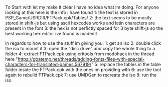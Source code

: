 To Start with let my make it clear i have no idea what im doing.
For anyone looking at this here is the info i have found 
1: the text is stored in PSP_Game/USRDIR/FTPack.cpk/Tables/
2: the text seems to be mostly stored in shift-js but using ascii hexcodes works and latin characters are present in the font
3: the hex is not perfictly spaced for 3 byte shift-js so the best working hex editor ive found is madedit

in regards to how to use the stuff im giving you.
1: get an iso
2: double click the iso to mount it
3: open the "disc drive" and copy the whole thing to a folder
4: extract FTPack.cpk using critools from modohack in the thread here "https://gbatemp.net/threads/adding-fonts-files-with-special-characters-for-translated-games.567919/"
5: replace the tables in the table folder inside the FTPack.cpk with the ones im providing with 
6: use the tool again to rebuild FTPack.cpk
7: use UMDGen to recreate the iso 
8: run the iso
